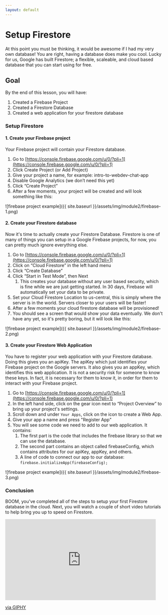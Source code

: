 ```yaml
---
layout: default
---
```


# Setup Firestore
At this point you must be thinking, it would be awesome if I had my very own database! You are right, having a database does make you cool. Lucky for us, Google has built Firestore; a flexible, scaleable, and cloud based database that you can start using for free.

## Goal
By the end of this lesson, you will have:

1. Created a Firebase Project
2. Created a Firestore Database
3. Created a web application for your firestore database


### Setup Firestore
#### 1. Create your Firebase project
Your Firebase project will contain your Firestore database.

1. Go to [https://console.firebase.google.com/u/0/?pli=1](https://console.firebase.google.com/u/0/?pli=1)
2. Click Create Project (or Add Project)
3. Give your project a name, for example: intro-to-webdev-chat-app
4. Disable Google Analytics (we don’t need this yet)
5. Click “Create Project”
6. After a few moments, your project will be created and will look something like this:

![firebase project example]({{ site.baseurl }}/assets/img/module2/firebase-1.png)

#### 2. Create your Firestore database 
Now it's time to actually create your Firestore Database.  Firestore is one of many of things you can setup in a Google Firebase projects, for now, you can pretty much ignore everything else.

1. Go to [https://console.firebase.google.com/u/0/?pli=1](https://console.firebase.google.com/u/0/?pli=1)
2. Click on “Cloud Firestore” in the left hand menu
4. Click “Create Database”
5. Click “Start in Test Mode”, then Next
    1. This creates your database without any user based security, which is fine while we are just getting started.  In 30 days, Firebase will automatically set your data to be private.
6. Set your Cloud Firestore Location to us-central, this is simply where the server is in the world.  Servers closer to your users will be faster!
7. After a few moments your cloud firestore database will be provisioned!  
8. You should see a screen that would show your data eventually.  We don't have any yet, so it's pretty boring, but it will look like this:

![firebase project example]({{ site.baseurl }}/assets/img/module2/firebase-2.png)

#### 3. Create your Firestore Web Application 
You have to register your web application with your Firestore database.  Doing this gives you an apiKey.  The apiKey which just identifies your Firebase project on the Google servers. It also gives you an appKey, which identifies this web application.  It is not a security risk for someone to know these keys. In fact, it is necessary for them to know it, in order for them to interact with your Firebase project. 

1. Go to [https://console.firebase.google.com/u/0/?pli=1](https://console.firebase.google.com/u/0/?pli=1)
2. In the left hand side, click on the gear icon next to “Project Overview” to bring up your project's settings.
3. Scroll down and under `Your Apps`, click on the icon to create a Web App.
4. Give your app a name and press "Register App"
4. You will see some code we need to add to our web application.  It contains:
    1. The first part is the code that includes the firebase library so that we can use the database.
    2. The second part contains an object called firebaseConfig, which contains attributes for our apiKey, appKey, and others.
    3. A line of code to connect our app to our database: `firebase.initializeApp(firebaseConfig);`

![firebase project example]({{ site.baseurl }}/assets/img/module2/firebase-3.png)

### Conclusion
BOOM, you've completed all of the steps to setup your first Firestore database in the cloud.  Next, you will watch a couple of short video tutorials to help bring you up to speed on Firestore.

<iframe src="https://giphy.com/embed/xT9Iggof3MKS2LonOo" width="480" height="258" frameBorder="0" class="giphy-embed" allowFullScreen></iframe><p><a href="https://giphy.com/gifs/chozynboy-walking-explosion-xT9Iggof3MKS2LonOo">via GIPHY</a></p>
